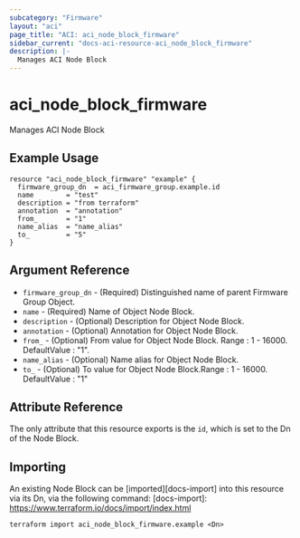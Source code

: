 ```yaml
---
subcategory: "Firmware"
layout: "aci"
page_title: "ACI: aci_node_block_firmware"
sidebar_current: "docs-aci-resource-aci_node_block_firmware"
description: |-
  Manages ACI Node Block
---
```


# aci_node_block_firmware #
Manages ACI Node Block

## Example Usage ##

```hcl
resource "aci_node_block_firmware" "example" {
  firmware_group_dn  = aci_firmware_group.example.id
  name        = "test"
  description = "from terraform"
  annotation  = "annotation"
  from_       = "1"
  name_alias  = "name_alias"
  to_         = "5"
}
```
## Argument Reference ##
* `firmware_group_dn` - (Required) Distinguished name of parent Firmware Group Object.
* `name` - (Required) Name of Object Node Block.
* `description` - (Optional) Description for Object Node Block.
* `annotation` - (Optional) Annotation for Object Node Block.
* `from_` - (Optional) From value for Object Node Block. Range : 1 - 16000. DefaultValue : "1".
* `name_alias` - (Optional) Name alias for Object Node Block.
* `to_` - (Optional) To value for Object Node Block.Range : 1 - 16000. DefaultValue : "1"



## Attribute Reference

The only attribute that this resource exports is the `id`, which is set to the
Dn of the Node Block.

## Importing ##

An existing Node Block can be [imported][docs-import] into this resource via its Dn, via the following command:
[docs-import]: https://www.terraform.io/docs/import/index.html


```
terraform import aci_node_block_firmware.example <Dn>
```
